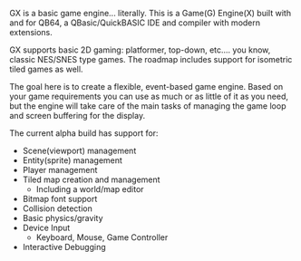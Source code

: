 GX is a basic game engine... literally. This is a Game(G) Engine(X) built with and for QB64, a QBasic/QuickBASIC IDE and compiler with modern extensions.

GX supports basic 2D gaming: platformer, top-down, etc.... you know, classic NES/SNES type games. The roadmap includes support for isometric tiled games as well.

The goal here is to create a flexible, event-based game engine. Based on your game requirements you can use as much or as little of it as you need, but the engine will take care of the main tasks of managing the game loop and screen buffering for the display.

The current alpha build has support for:
- Scene(viewport) management
- Entity(sprite) management
- Player management
- Tiled map creation and management
  - Including a world/map editor
- Bitmap font support
- Collision detection
- Basic physics/gravity
- Device Input
  - Keyboard, Mouse, Game Controller
- Interactive Debugging
